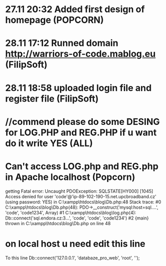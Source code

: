 # 27.11 20:32 Added first design of homepage (POPCORN)
# 28.11 17:12 Runned domain http://warriors-of-code.mablog.eu (FilipSoft)
# 28.11 18:58 uploaded login file and register file (FilipSoft)
# //commend please do some DESING for LOG.PHP and REG.PHP if u want do it write YES (ALL)
# Can't access LOG.php and REG.php in Apache localhost (Popcorn)
getting Fatal error: Uncaught PDOException: SQLSTATE[HY000] [1045] Access denied for user 'code'@'ip-89-102-190-15.net.upcbroadband.cz' (using password: YES) in C:\xampp\htdocs\blog\Db.php:48 Stack trace: #0 C:\xampp\htdocs\blog\Db.php(48): PDO->__construct('mysql:host=sql....', 'code', 'code1234', Array) #1 C:\xampp\htdocs\blog\log.php(4): Db::connect('sql.endora.cz:3...', 'code', 'code', 'code1234') #2 {main} thrown in C:\xampp\htdocs\blog\Db.php on line 48

# on local host u need edit this line 
To this line Db::connect('127.0.0.1', 'databaze_pro_web', 'root', '');
